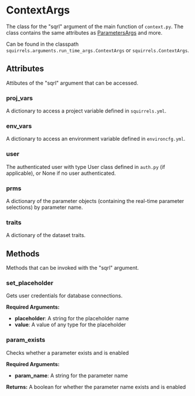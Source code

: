 # ContextArgs

The class for the "sqrl" argument of the main function of `context.py`. The class contains the same attributes as [ParametersArgs](./ParametersArgs) and more.

Can be found in the classpath `squirrels.arguments.run_time_args.ContextArgs` or `squirrels.ContextArgs`.

## Attributes

Attibutes of the "sqrl" argument that can be accessed.

### proj_vars
    
A dictionary to access a project variable defined in `squirrels.yml`.

### env_vars

A dictionary to access an environment variable defined in `environcfg.yml`.

### user

The authenticated user with type User class defined in `auth.py` (if applicable), or None if no user authenticated.

### prms

A dictionary of the parameter objects (containing the real-time parameter selections) by parameter name.

### traits

A dictionary of the dataset traits.

## Methods

Methods that can be invoked with the "sqrl" argument.

### set_placeholder

Gets user credentials for database connections.

**Required Arguments:**

- **placeholder**: A string for the placeholder name
- **value**: A value of any type for the placeholder

### param_exists

Checks whether a parameter exists and is enabled

**Required Arguments:**

- **param_name**: A string for the parameter name

**Returns:** A boolean for whether the parameter name exists and is enabled
